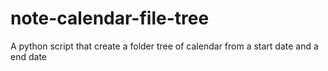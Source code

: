 # note-calendar-file-tree
A python script that create a folder tree of calendar from a start date and a end date
